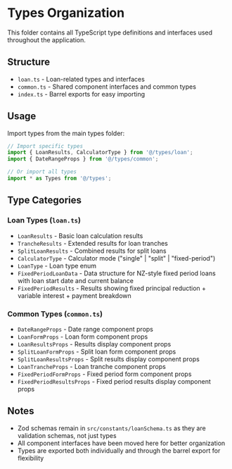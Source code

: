 # Types Organization

This folder contains all TypeScript type definitions and interfaces used throughout the application.

## Structure

- `loan.ts` - Loan-related types and interfaces
- `common.ts` - Shared component interfaces and common types
- `index.ts` - Barrel exports for easy importing

## Usage

Import types from the main types folder:

```typescript
// Import specific types
import { LoanResults, CalculatorType } from '@/types/loan';
import { DateRangeProps } from '@/types/common';

// Or import all types
import * as Types from '@/types';
```

## Type Categories

### Loan Types (`loan.ts`)

- `LoanResults` - Basic loan calculation results
- `TrancheResults` - Extended results for loan tranches
- `SplitLoanResults` - Combined results for split loans
- `CalculatorType` - Calculator mode ("single" | "split" | "fixed-period")
- `LoanType` - Loan type enum
- `FixedPeriodLoanData` - Data structure for NZ-style fixed period loans with loan start date and current balance
- `FixedPeriodResults` - Results showing fixed principal reduction + variable interest + payment breakdown

### Common Types (`common.ts`)

- `DateRangeProps` - Date range component props
- `LoanFormProps` - Loan form component props
- `LoanResultsProps` - Results display component props
- `SplitLoanFormProps` - Split loan form component props
- `SplitLoanResultsProps` - Split results display component props
- `LoanTrancheProps` - Loan tranche component props
- `FixedPeriodFormProps` - Fixed period form component props
- `FixedPeriodResultsProps` - Fixed period results display component props

## Notes

- Zod schemas remain in `src/constants/loanSchema.ts` as they are validation schemas, not just types
- All component interfaces have been moved here for better organization
- Types are exported both individually and through the barrel export for flexibility
